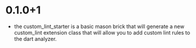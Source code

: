 # 0.1.0+1

- the custom_lint_starter is a basic mason brick that will generate a new custom_lint extension class that will allow you to add custom lint rules to the dart analyzer.
